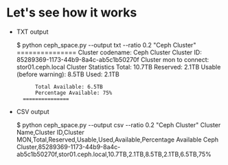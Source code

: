 Let's see how it works
=======

* TXT output

	$ python ceph_space.py --output txt --ratio 0.2 "Ceph Cluster"
		===============
		Cluster codename: Ceph Cluster
		Cluster ID: 85289369-1173-44b9-8a4c-ab5c1b50270f
		Cluster mon to connect: stor01.ceph.local
		Cluster Statistics
			Total: 10.7TB
			Reserved: 2.1TB
			Usable (before warning): 8.5TB
			Used: 2.1TB
	
	
			Total Available: 6.5TB
			Percentage Available: 75%
		===============

* CSV output

	$ python ceph_space.py --output csv --ratio 0.2 "Ceph Cluster"
		Cluster Name,Cluster ID,Cluster MON,Total,Reserved,Usable,Used,Available,Percentage Available
		Ceph Cluster,85289369-1173-44b9-8a4c-ab5c1b50270f,stor01.ceph.local,10.7TB,2.1TB,8.5TB,2.1TB,6.5TB,75%
